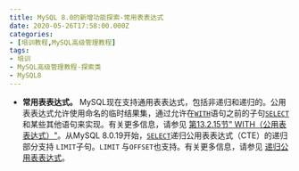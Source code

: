 ```yaml
---
title: MySQL 8.0的新增功能探索-常用表表达式
date: 2020-05-26T17:58:00.000Z
categories:
- [培训教程,MySQL高级管理教程]
tags:
- 培训
- MySQL高级管理教程-探索类
- MySQL8
---
```


- **常用表表达式。** MySQL现在支持通用表表达式，包括非递归和递归的。公用表表达式允许使用命名的临时结果集，通过允许在[`WITH`](https://dev.mysql.com/doc/refman/8.0/en/with.html)语句之前的子句[`SELECT`](https://dev.mysql.com/doc/refman/8.0/en/select.html)和某些其他语句来实现。有关更多信息，请参见 [第13.2.15节" WITH（公用表表达式）"](https://dev.mysql.com/doc/refman/8.0/en/with.html)。从MySQL 8.0.19开始，[`SELECT`](https://dev.mysql.com/doc/refman/8.0/en/select.html)递归公用表表达式（CTE）的递归 部分支持 `LIMIT`子句。`LIMIT` 与`OFFSET`也支持。有关更多信息，请参见 [递归公用表表达式](https://dev.mysql.com/doc/refman/8.0/en/with.html#common-table-expressions-recursive)。
